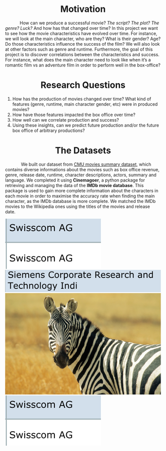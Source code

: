 # <center> Motivation </center>

&nbsp;&nbsp;&nbsp;&nbsp;&nbsp;&nbsp;&nbsp;&nbsp;&nbsp;&nbsp;&nbsp;&nbsp;How can we produce a successful movie? _The script? The plot? The genre? Luck?_ And how has that changed over time? In this project we want to see how the movie characteristics have evolved over time. For instance, we will look at the main character, who are they? What is their gender? Age? Do those characteristics influence the success of the film? We will also look at other factors such as genre and runtime. Furthermore, the goal of this project is to discover correlations between the characteristics and success. For instance, what does the main character need to look like when it’s a romantic film vs an adventure film in order to perform well in the box-office?




# <center> Research Questions </center>
1. How has the production of movies changed over time? What kind of features (genre, runtime, main character gender, etc) were in produced movies?
2. How have those features impacted the box office over time?
3. How well can we correlate production and success?
4. Using these insights, can we predict future production and/or the future box office of arbitrary productions?


# <center> The Datasets </center>
&nbsp;&nbsp;&nbsp;&nbsp;&nbsp;&nbsp;&nbsp;&nbsp;&nbsp;&nbsp;&nbsp;&nbsp; We built our dataset from [CMU movies summary dataset](http://www.cs.cmu.edu/~ark/personas/), which contains diverse informations about the movies such as box office revenue, genre, release date, runtime, character descriptions, actors, summary and language. We completed it using **Cinemagoer**, a python package for retrieving and managing the data of the **IMDb movie database**. This package is used to gain more complete information about the characters in each movie in order to maximise the accuracy rate when finding the main character, as the IMDb database is more complete. We matched the IMDb movies to the Wikipedia ones using the titles of the movies and release date.

![alt text for screen readers](trial.png "trial1")
![alt text for screen readers](trial2.png "trial2 now with png without png in finder")
![alt text for screen readers](zebra.jpg "jpgtrial3")
![alt text for screen readers](/assets/img/trial.png "trial1")